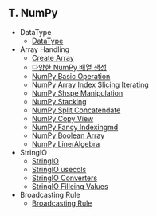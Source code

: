 ## T. NumPy
- DataType
  - [DataType](./01-DataType.md)
- Array Handling
  - [Create Array](./02-Create_Array.md)
  - [다양한 NumPy 배열 생성](./03-다양한_NumPy_배열_생성.md)
  - [NumPy Basic Operation](./04-NumPy_Basic_Operation.md)
  - [NumPy Array Index Slicing Iterating](./05-NumPy_Array_Index_Slicing_Iterating.md)
  - [NumPy Shspe Manipulation](./06-NumPy_Shspe_Manipulation.md)
  - [NumPy Stacking](./07-NumPy_Stacking.md)
  - [NumPy Split Concatendate](./08-NumPy_Split_Concatendate.md)
  - [NumPy Copy View](./09-NumPy_Copy_View.md)
  - [NumPy Fancy Indexingmd](./10-NumPy_Fancy_Indexingmd.md)
  - [NumPy Boolean Array](./11-NumPy_BooleanArray.md)
  - [NumPy LinerAlgebra](./12-NumPy_LinerAlgebra.md)
- StringIO
  - [StringIO](./13-StringIO.md)
  - [StringIO usecols](./14-StringIO_usecols.md)
  - [StringIO Converters](./15-StringIO_Converters.md)
  - [StringIO Filleing Values](./16-StringIO_Filleing_Values.md)
- Broadcasting Rule
  - [Broadcasting Rule](./17-Broadcasting_Rule.md)

  

